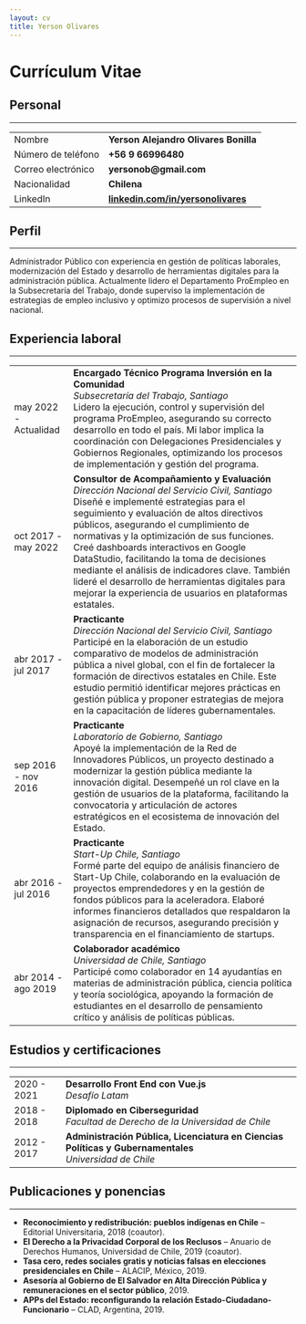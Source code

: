 ```yaml
---
layout: cv
title: Yerson Olivares
---
```


# Currículum Vitae

## Personal
---
<table id="personal-table">
  <tr>
    <td>Nombre</td>
    <td><strong>Yerson Alejandro Olivares Bonilla</strong></td>
  </tr>
  <tr>
    <td>Número de teléfono</td>
    <td><strong>+56 9 66996480</strong></td>
  </tr>
  <tr>
    <td>Correo electrónico</td>
    <td><strong>yersonob@gmail.com</strong></td>
  </tr>
  <tr>
    <td>Nacionalidad</td>
    <td><strong>Chilena</strong></td>
  </tr>
  <tr>
    <td>LinkedIn</td>
    <td><strong><a href="https://www.linkedin.com/in/yersonolivares/">linkedin.com/in/yersonolivares</a></strong></td>
  </tr>
</table>

## Perfil
---
Administrador Público con experiencia en gestión de políticas laborales, modernización del Estado y desarrollo de herramientas digitales para la administración pública. Actualmente lidero el Departamento ProEmpleo en la Subsecretaría del Trabajo, donde superviso la implementación de estrategias de empleo inclusivo y optimizo procesos de supervisión a nivel nacional.

## Experiencia laboral
---
<table>
  <tr>
    <td>may 2022 - Actualidad</td>
    <td>
      <strong>Encargado Técnico Programa Inversión en la Comunidad</strong><br>
      <em>Subsecretaría del Trabajo, Santiago</em><br>
      Lidero la ejecución, control y supervisión del programa ProEmpleo, asegurando su correcto desarrollo en todo el país. Mi labor implica la coordinación con Delegaciones Presidenciales y Gobiernos Regionales, optimizando los procesos de implementación y gestión del programa.
    </td>
  </tr>
  <tr>
    <td>oct 2017 - may 2022</td>
    <td>
      <strong>Consultor de Acompañamiento y Evaluación</strong><br>
      <em>Dirección Nacional del Servicio Civil, Santiago</em><br>
      Diseñé e implementé estrategias para el seguimiento y evaluación de altos directivos públicos, asegurando el cumplimiento de normativas y la optimización de sus funciones. Creé dashboards interactivos en Google DataStudio, facilitando la toma de decisiones mediante el análisis de indicadores clave. También lideré el desarrollo de herramientas digitales para mejorar la experiencia de usuarios en plataformas estatales.
    </td>
  </tr>
  <tr>
    <td>abr 2017 - jul 2017</td>
    <td>
      <strong>Practicante</strong><br>
      <em>Dirección Nacional del Servicio Civil, Santiago</em><br>
      Participé en la elaboración de un estudio comparativo de modelos de administración pública a nivel global, con el fin de fortalecer la formación de directivos estatales en Chile. Este estudio permitió identificar mejores prácticas en gestión pública y proponer estrategias de mejora en la capacitación de líderes gubernamentales.
    </td>
  </tr>
  <tr>
    <td>sep 2016 - nov 2016</td>
    <td>
      <strong>Practicante</strong><br>
      <em>Laboratorio de Gobierno, Santiago</em><br>
      Apoyé la implementación de la Red de Innovadores Públicos, un proyecto destinado a modernizar la gestión pública mediante la innovación digital. Desempeñé un rol clave en la gestión de usuarios de la plataforma, facilitando la convocatoria y articulación de actores estratégicos en el ecosistema de innovación del Estado.
    </td>
  </tr>
  <tr>
    <td>abr 2016 - jul 2016</td>
    <td>
      <strong>Practicante</strong><br>
      <em>Start-Up Chile, Santiago</em><br>
      Formé parte del equipo de análisis financiero de Start-Up Chile, colaborando en la evaluación de proyectos emprendedores y en la gestión de fondos públicos para la aceleradora. Elaboré informes financieros detallados que respaldaron la asignación de recursos, asegurando precisión y transparencia en el financiamiento de startups.
    </td>
  </tr>
  <tr>
    <td>abr 2014 - ago 2019</td>
    <td>
      <strong>Colaborador académico</strong><br>
      <em>Universidad de Chile, Santiago</em><br>
      Participé como colaborador en 14 ayudantías en materias de administración pública, ciencia política y teoría sociológica, apoyando la formación de estudiantes en el desarrollo de pensamiento crítico y análisis de políticas públicas.
    </td>
  </tr>
</table>

## Estudios y certificaciones
---
<table>
  <tr>
    <td>2020 - 2021</td>
    <td>
      <strong>Desarrollo Front End con Vue.js</strong><br>
      <em>Desafío Latam</em>
    </td>
  </tr>
  <tr>
    <td>2018 - 2018</td>
    <td>
      <strong>Diplomado en Ciberseguridad</strong><br>
      <em>Facultad de Derecho de la Universidad de Chile</em>
    </td>
  </tr>
  <tr>
    <td>2012 - 2017</td>
    <td>
      <strong>Administración Pública, Licenciatura en Ciencias Políticas y Gubernamentales</strong><br>
      <em>Universidad de Chile</em>
    </td>
  </tr>
</table>

## Publicaciones y ponencias
---
- **Reconocimiento y redistribución: pueblos indígenas en Chile** – Editorial Universitaria, 2018 (coautor).  
- **El Derecho a la Privacidad Corporal de los Reclusos** – Anuario de Derechos Humanos, Universidad de Chile, 2019 (coautor).  
- **Tasa cero, redes sociales gratis y noticias falsas en elecciones presidenciales en Chile** – ALACIP, México, 2019.  
- **Asesoría al Gobierno de El Salvador en Alta Dirección Pública y remuneraciones en el sector público**, 2019.  
- **APPs del Estado: reconfigurando la relación Estado-Ciudadano-Funcionario** – CLAD, Argentina, 2019.  
